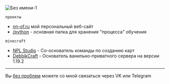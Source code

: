 ![Без имени-1](https://user-images.githubusercontent.com/58265507/210650689-2e4fc19a-cb87-4b44-b243-afbc41d07a66.png)

`проекты`
- [nn-of.ru](https://github.com/NikitaNik-of/nnof-site) мой персональный веб-сайт
- [/python](https://github.com/NikitaNik-of/Python) - основная папка для хранения "процесса" обучения

`minecraft`
- [NPL Studio](https://github.com/NPL-Studio) - Со-основатель команды по созданию карт
- [DebbikCraft](https://github.com/NPL-Studio) - Основатель ванильно-приватного сервера на версии 1.19.2

 ---

 Вы [без проблем](https://nn-of.ru/links) можете со мной связаться через VK или Telegram 
